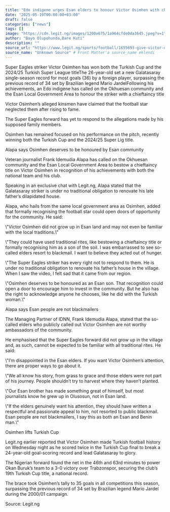 ```yaml
---
title: "Edo indigene urges Esan elders to honour Victor Osimhen with chieftaincy title"
date: "2025-05-19T00:00:00+03:00"
draft: false
categories: ["news"]
tags: []
image: "https://cdn.legit.ng/images/1200x675/1a964cfde0da3645.jpeg?v=1"
author: "Bayo Olupohunda,Dare Kuti"
description: ""
source_url: "https://www.legit.ng/sports/football/1655693-give-victor-osimhen-chieftaincy-title-edo-indigene-tells-esan-elders-galatasaray-honour/"
source_name: "Unknown Source" # Front Matter'a source_name eklendi
---
```

Super Eagles striker Victor Osimhen has won both the Turkish Cup and the 2024/25 Turkish Super League titleThe 26-year-old set a new Galatasaray single-season record for most goals (36) by a foreign player, surpassing the previous record of 34 set by Brazilian legend Mario JardelFollowing his achievements, an Edo indigene has called on the Okhuesan community and the Esan Local Government Area to honour the striker with a chieftaincy title

Victor Osimhen’s alleged kinsmen have claimed that the football star neglected them after rising to fame.

The Super Eagles forward has yet to respond to the allegations made by his supposed family members.

Osimhen has remained focused on his performance on the pitch, recently winning both the Turkish Cup and the 2024/25 Super Lig title.

Alapa says Osimhen deserves to be honoured by Esan community

Veteran journalist Frank Idemudia Alapa has called on the Okhuesan community and the Esan Local Government Area to bestow a chieftaincy title on Victor Osimhen in recognition of his achievements with both the national team and his club.

Speaking in an exclusive chat with Legit.ng, Alapa stated that the Galatasaray striker is under no traditional obligation to renovate his late father’s dilapidated house.

Alapa, who hails from the same local government area as Osimhen, added that formally recognising the football star could open doors of opportunity for the community. He said:

\\"Victor Osimhen did not grow up in Esan land and may not even be familiar with the local traditions.\\"

\\"They could have used traditional rites, like bestowing a chieftaincy title or formally recognising him as a son of the soil. I was embarrassed to see so-called elders resort to blackmail. I want to believe they acted out of hunger.

\\"The Super Eagles striker has every right not to respond to them. He is under no traditional obligation to renovate his father’s house in the village. When I saw the video, I felt sad that it came from our region.

\\"Osimhen deserves to be honoured as an Esan son. That recognition could open a door to encourage him to invest in the community. But he also has the right to acknowledge anyone he chooses, like he did with the Turkish woman.\\"

Alapa says Esan people are not blackmailers

The Managing Partner of IDNN, Frank Idemudia Alapa, stated that the so-called elders who publicly called out Victor Osimhen are not worthy ambassadors of the community.

He emphasised that the Super Eagles forward did not grow up in the village and, as such, cannot be expected to be familiar with all traditional rites. He said:

\\"I’m disappointed in the Esan elders. If you want Victor Osimhen’s attention, there are proper ways to go about it.

\\"We all know his story, from grass to grace and those elders were not part of his journey. People shouldn’t try to harvest where they haven’t planted.

\\"Our Esan brother has made something great of himself, but most journalists know he grew up in Olusosun, not in Esan land.

\\"If the elders genuinely want his attention, they should have written a respectful and passionate appeal to him, not resorted to public blackmail. Esan people are not blackmailers, I say this as both an Esan and Benin man.\\"

Osimhen lifts Turkish Cup

Legit.ng earlier reported that Victor Osimhen made Turkish football history on Wednesday night as he scored twice in the Turkish Cup final to break a 24-year-old goal-scoring record and lead Galatasaray to glory. 

The Nigerian forward found the net in the 46th and 63rd minutes to power Okan Buruk’s team to a 3-0 victory over Trabzonspor, securing the club’s 19th Turkish Cup title, a national record.

The brace took Osimhen’s tally to 35 goals in all competitions this season, surpassing the previous record of 34 set by Brazilian legend Mario Jardel during the 2000/01 campaign.

Source: Legit.ng